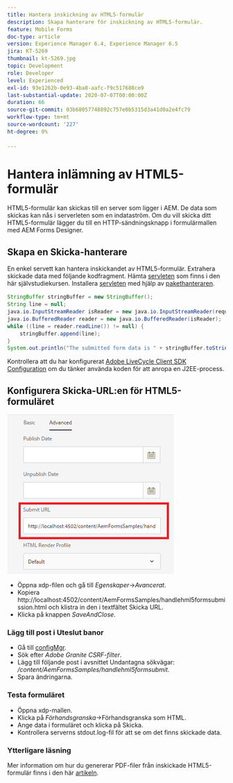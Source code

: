 ```yaml
---
title: Hantera inskickning av HTML5-formulär
description: Skapa hanterare för inskickning av HTML5-formulär.
feature: Mobile Forms
doc-type: article
version: Experience Manager 6.4, Experience Manager 6.5
jira: KT-5269
thumbnail: kt-5269.jpg
topic: Development
role: Developer
level: Experienced
exl-id: 93e1262b-0e93-4ba8-aafc-f9c517688ce9
last-substantial-update: 2020-07-07T00:00:00Z
duration: 66
source-git-commit: 03b68057748892c757e0b5315d3a41d0a2e4fc79
workflow-type: tm+mt
source-wordcount: '227'
ht-degree: 0%

---
```



# Hantera inlämning av HTML5-formulär

HTML5-formulär kan skickas till en server som ligger i AEM. De data som skickas kan nås i serverleten som en indataström. Om du vill skicka ditt HTML5-formulär lägger du till en HTTP-sändningsknapp i formulärmallen med AEM Forms Designer.

## Skapa en Skicka-hanterare

En enkel servett kan hantera inskickandet av HTML5-formulär. Extrahera skickade data med följande kodfragment. Hämta [servleten](assets/html5-submit-handler.zip) som finns i den här självstudiekursen. Installera [servleten](assets/html5-submit-handler.zip) med hjälp av [pakethanteraren](http://localhost:4502/crx/packmgr/index.jsp).

```java
StringBuffer stringBuffer = new StringBuffer();
String line = null;
java.io.InputStreamReader isReader = new java.io.InputStreamReader(request.getInputStream(), "UTF-8");
java.io.BufferedReader reader = new java.io.BufferedReader(isReader);
while ((line = reader.readLine()) != null) {
    stringBuffer.append(line);
}
System.out.println("The submitted form data is " + stringBuffer.toString());
```

Kontrollera att du har konfigurerat [Adobe LiveCycle Client SDK Configuration](https://helpx.adobe.com/se/aem-forms/6/submit-form-data-livecycle-process.html) om du tänker använda koden för att anropa en J2EE-process.

## Konfigurera Skicka-URL:en för HTML5-formuläret

![Skicka URL](assets/submit-url.PNG)

- Öppna xdp-filen och gå till _Egenskaper_->_Avancerat_.
- Kopiera http://localhost:4502/content/AemFormsSamples/handlehml5formsubmission.html och klistra in den i textfältet Skicka URL.
- Klicka på knappen _SaveAndClose_.

### Lägg till post i Uteslut banor

- Gå till [configMgr](http://localhost:4502/system/console/configMgr).
- Sök efter _Adobe Granite CSRF-filter_.
- Lägg till följande post i avsnittet Undantagna sökvägar: _/content/AemFormsSamples/handlehml5formsubmit_.
- Spara ändringarna.

### Testa formuläret

- Öppna xdp-mallen.
- Klicka på _Förhandsgranska_->Förhandsgranska som HTML.
- Ange data i formuläret och klicka på Skicka.
- Kontrollera serverns stdout.log-fil för att se om det finns skickade data.

### Ytterligare läsning

Mer information om hur du genererar PDF-filer från inskickade HTML5-formulär finns i den här [artikeln](https://experienceleague.adobe.com/docs/experience-manager-learn/forms/document-services/generate-pdf-from-mobile-form-submission-article.html?lang=sv-SE).

